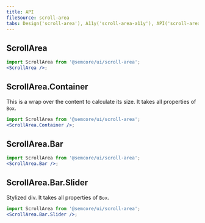 ```yaml
---
title: API
fileSource: scroll-area
tabs: Design('scroll-area'), A11y('scroll-area-a11y'), API('scroll-area-api'), Example('scroll-area-code'), Changelog('scroll-area-changelog')
---
```


## ScrollArea

```jsx
import ScrollArea from '@semcore/ui/scroll-area';
<ScrollArea />;
```

<TypesView type="ScrollAreaProps" :types={...types} />

## ScrollArea.Container

This is a wrap over the content to calculate its size. It takes all properties of `Box`.

```jsx
import ScrollArea from '@semcore/ui/scroll-area';
<ScrollArea.Container />;
```

## ScrollArea.Bar

```jsx
import ScrollArea from '@semcore/ui/scroll-area';
<ScrollArea.Bar />;
```

<TypesView type="ScrollBarProps" :types={...types} />

## ScrollArea.Bar.Slider

Stylized div. It takes all properties of `Box`.

```jsx
import ScrollArea from '@semcore/ui/scroll-area';
<ScrollArea.Bar.Slider />;
```

<script setup>import { data as types } from '@types.data.ts';</script>